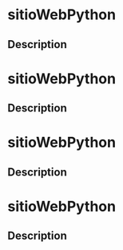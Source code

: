 # sitioWebPython

## Description

# sitioWebPython

## Description

# sitioWebPython

## Description

# sitioWebPython

## Description


